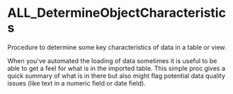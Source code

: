# ALL_DetermineObjectCharacteristics
Procedure to determine some key characteristics of data in a table or view.

When you've automated the loading of data sometimes it is useful to be able to get a feel for what is in the imported table. This simple proc gives a quick summary of what is in there but also might flag potential data quality issues (like text in a numeric field or date field).

